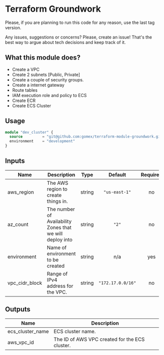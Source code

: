 # Terraform Groundwork

Please, if you are planning to run this code for any reason, use the last tag version.

Any issues, suggestions or concerns? 
Please, create an issue! 
That's the best way to argue about tech decisions and keep track of it.


## What this module does?
* Create a VPC
* Create 2 subnets [Public, Private]
* Create a couple of security groups.
* Create a internet gateway
* Route tables
* IAM execution role and policy to ECS
* Create ECR
* Create ECS Cluster


## Usage

```terraform
module "dev_cluster" {
  source         = "git@github.com:gomex/terraform-module-groundwork.git?ref=v0.1"
  environment    = "development"
}
```

## Inputs

| Name | Description | Type | Default | Required |
|------|-------------|:----:|:-----:|:-----:|
| aws\_region | The AWS region to create things in. | string | `"us-east-1"` | no |
| az\_count | The number of Availability Zones that we will deploy into | string | `"2"` | no |
| environment | Name of environment to be created | string | n/a | yes |
| vpc\_cidr\_block | Range of IPv4 address for the VPC. | string | `"172.17.0.0/16"` | no |

## Outputs

| Name | Description |
|------|-------------|
| ecs_cluster_name | ECS cluster name. |
| aws\_vpc\_id | The ID of AWS VPC created for the ECS cluster. ||